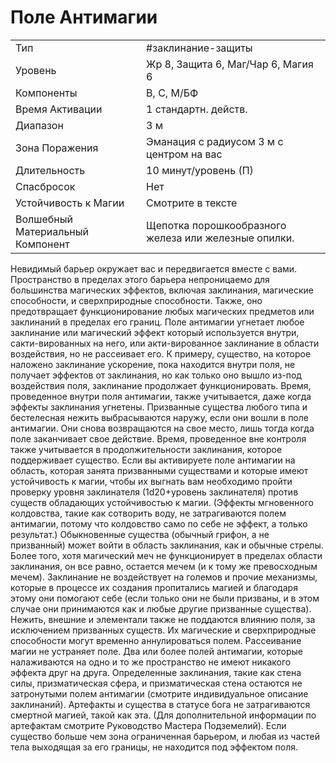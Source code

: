# Поле Антимагии

|                                  |                                                      |
| -------------------------------- | ---------------------------------------------------- |
| Тип                              | #заклинание-защиты                                   | 
| Уровень                          | Жр 8, Защита 6, Маг/Чар 6, Магия 6                   |
| Компоненты                       | В, С, М/БФ                                           |
| Время Активации                  | 1 стандартн. действ.                                 |
| Диапазон                         | 3 м                                                  |
| Зона Поражения                   | Эманация с радиусом 3 м с центром на вас             |
| Длительность                     | 10 минут/уровень (П)                                 |
| Спасбросок                       | Нет                                                  |
| Устойчивость к Магии             | Смотрите в тексте                                    |
| Волшебный Материальный Компонент | Щепотка порошкообразного железа или железные опилки. |

 Невидимый барьер окружает вас и передвигается вместе с вами. Пространство в пределах этого барьера непроницаемо для большинства магических эффектов, включая заклинания, магические способности, и сверхприродные способности. Также, оно предотвращает функционирование любых магических предметов или заклинаний в пределах его границ. Поле антимагии угнетает любое заклинание или магический эффект который используется внутри, сакти-вированных на него, или акти-вированное заклинание в области воздействия, но не рассеивает его. К примеру, существо, на которое наложено заклинание ускорение, пока находится внутри поля, не получает эффектов от заклинания, но как только оно вышло из-под воздействия поля, заклинание продолжает функционировать. Время, проведенное внутри поля антимагии, также учитывается, даже когда эффекты заклинания угнетены. Призванные существа любого типа и бестелесная нежить выбрасываются наружу, если они вошли в поле антимагии. Они снова возвращаются на свое место, лишь тогда когда поле заканчивает свое действие. Время, проведенное вне контроля также учитывается в продолжительности заклинания, которое поддерживает существо. Если вы активируете поле антимагии на область, которая занята призванными существами и которые имеют устойчивость к магии, чтобы их выгнать вам необходимо пройти проверку уровня заклинателя (1d20+уровень заклинателя) против существ обладающих устойчивостью к магии. (Эффекты мгновенного колдовства, такие как сотворить воду, не затрагиваются полем антимагии, потому что колдовство само по себе не эффект, а только результат.) Обыкновенные существа (обычный грифон, а не призванный) может войти в область заклинания, как и обычные стрелы. Более того, хотя магический меч не функционирует в пределах области заклинания, он все равно, остается мечем  (и к тому же превосходным мечем). Заклинание не воздействует на големов и прочие механизмы, которые в процессе их создания пропитались магией и благодаря этому они помогают себе (если только они не были призваны, и в этом случае они принимаются как и любые другие призванные существа). Нежить, внешние и элементали также не поддаются влиянию поля, за исключением призванных существ. Их магические и сверхприродные способности могут временно аннулироваться полем. Рассеивание магии не устраняет поле. Два или более полей антимагии, которые налаживаются на одно и то же пространство не имеют никакого эффекта друг на друга. Определенные заклинания, такие как стена силы, призматическая сфера, и призматическая стена остаются не затронутыми полем антимагии (смотрите индивидуальное описание заклинаний). Артефакты и существа в статусе бога не затрагиваются смертной магией, такой как эта. (Для дополнительной информации по артефактам смотрите Руководство Мастера Подземелий). Если существо больше чем зона ограниченная барьером, и любая из частей тела выходящая за его границы, не находится под эффектом поля. 
